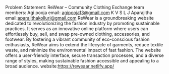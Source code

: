 Problem Statement: ReWear – Community Clothing Exchange
team members:
Agi pooja email: agipooja13@gmail.com
K V S L J Aparajitha email:aparajithakolluri@gmail.com
ReWear is a groundbreaking website dedicated to revolutionizing the fashion industry by promoting sustainable practices. It serves as an innovative online platform where users can effortlessly buy, sell, and swap pre-owned clothing, accessories, and footwear. By fostering a vibrant community of eco-conscious fashion enthusiasts, ReWear aims to extend the lifecycle of garments, reduce textile waste, and minimize the environmental impact of fast fashion. The website offers a user-friendly interface, secure transaction processes, and a diverse range of styles, making sustainable fashion accessible and appealing to a broad audience.
website:https://reweaar.netlify.app/
